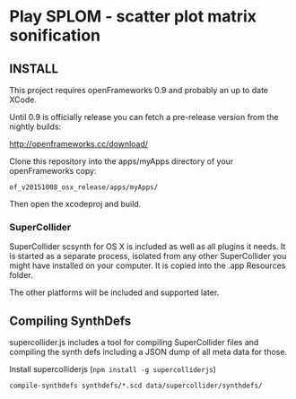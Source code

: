 # Play SPLOM - scatter plot matrix sonification

## INSTALL

This project requires openFrameworks 0.9 and probably an up to date XCode.

Until 0.9 is officially release you can fetch a pre-release version from the nightly builds:

http://openframeworks.cc/download/

Clone this repository into the apps/myApps directory of your openFrameworks copy:

`of_v20151008_osx_release/apps/myApps/`

Then open the xcodeproj and build.

### SuperCollider

SuperCollider scsynth for OS X is included as well as all plugins it needs.
It is started as a separate process, isolated from any other SuperCollider you might have installed on your computer.
It is copied into the .app Resources folder.

The other platforms will be included and supported later.


## Compiling SynthDefs

supercollider.js includes a tool for compiling SuperCollider files and compiling the synth defs including a JSON dump of all meta data for those.

Install supercolliderjs (`npm install -g supercolliderjs`)

```shell
compile-synthdefs synthdefs/*.scd data/supercollider/synthdefs/
```
